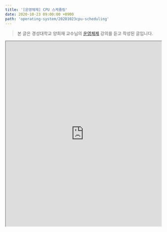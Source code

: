 ```yaml
---
title: '[운영체제] CPU 스케쥴링'
date: 2020-10-23 09:00:00 +0900
path: 'operating-system/20201023cpu-scheduling'
---
```


> 본 글은 경성대학교 양희재 교수님의 [운영체제](http://www.kocw.net/home/search/kemView.do?kemId=978503) 강의를 듣고 작성된 글입니다.

<iframe src="https://docs.google.com/gview?url=https://github.com/JaeHyeonKim19/jaehyeonkim19.blog-archive/raw/posts/operating-system/chapter2/os02.pdf&embedded=true" style="width:100%;height:600px"></iframe>
